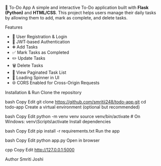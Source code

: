 📝 To-Do App
A simple and interactive To-Do application built with **Flask (Python)** and **HTML/CSS**. This project helps users manage their daily tasks by allowing them to add, mark as complete, and delete tasks.


Features

- 👤 User Registration & Login
- 🔐 JWT-based Authentication
- ➕ Add Tasks
- ✅ Mark Tasks as Completed
- ✏️ Update Tasks
- 🗑️ Delete Tasks
- 📃 View Paginated Task List
- 🔄 Loading Spinner in UI
- 🌐 CORS Enabled for Cross-Origin Requests





Installation & Run
Clone the repository

bash
Copy
Edit
git clone https://github.com/smritii248/todo-app.git
cd todo-app
Create a virtual environment (optional but recommended)

bash
Copy
Edit
python -m venv venv
source venv/bin/activate      # On Windows: venv\Scripts\activate
Install dependencies

bash
Copy
Edit
pip install -r requirements.txt
Run the app

bash
Copy
Edit
python app.py
Open in browser

cpp
Copy
Edit
http://127.0.0.1:5000

Author
Smriti Joshi


